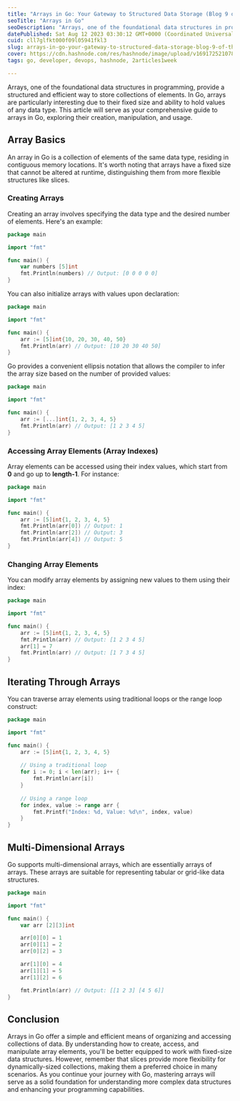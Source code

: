 ```yaml
---
title: "Arrays in Go: Your Gateway to Structured Data Storage (Blog 9 of the Go Series)"
seoTitle: "Arrays in Go"
seoDescription: "Arrays, one of the foundational data structures in programming, provide a structured and efficient way to store collections of elements."
datePublished: Sat Aug 12 2023 03:30:12 GMT+0000 (Coordinated Universal Time)
cuid: cll7glfkt000f09l05941fkl3
slug: arrays-in-go-your-gateway-to-structured-data-storage-blog-9-of-the-go-series
cover: https://cdn.hashnode.com/res/hashnode/image/upload/v1691725210781/4c610a02-ba0e-4c03-bbef-4946633a6cb0.png
tags: go, developer, devops, hashnode, 2articles1week

---
```


Arrays, one of the foundational data structures in programming, provide a structured and efficient way to store collections of elements. In Go, arrays are particularly interesting due to their fixed size and ability to hold values of any data type. This article will serve as your comprehensive guide to arrays in Go, exploring their creation, manipulation, and usage.

## Array Basics

An array in Go is a collection of elements of the same data type, residing in contiguous memory locations. It's worth noting that arrays have a fixed size that cannot be altered at runtime, distinguishing them from more flexible structures like slices.

### Creating Arrays

Creating an array involves specifying the data type and the desired number of elements. Here's an example:

```go
package main

import "fmt"

func main() {
    var numbers [5]int
    fmt.Println(numbers) // Output: [0 0 0 0 0]
}
```

You can also initialize arrays with values upon declaration:

```go
package main

import "fmt"

func main() {
    arr := [5]int{10, 20, 30, 40, 50}
    fmt.Println(arr) // Output: [10 20 30 40 50]
}
```

Go provides a convenient ellipsis notation that allows the compiler to infer the array size based on the number of provided values:

```go
package main

import "fmt"

func main() {
    arr := [...]int{1, 2, 3, 4, 5}
    fmt.Println(arr) // Output: [1 2 3 4 5]
}
```

### Accessing Array Elements (Array Indexes)

Array elements can be accessed using their index values, which start from **0** and go up to **length-1**. For instance:

```go
package main

import "fmt"

func main() {
    arr := [5]int{1, 2, 3, 4, 5}
    fmt.Println(arr[0]) // Output: 1
    fmt.Println(arr[2]) // Output: 3
    fmt.Println(arr[4]) // Output: 5
}
```

### Changing Array Elements

You can modify array elements by assigning new values to them using their index:

```go
package main

import "fmt"

func main() {
    arr := [5]int{1, 2, 3, 4, 5}
    fmt.Println(arr) // Output: [1 2 3 4 5]
    arr[1] = 7
    fmt.Println(arr) // Output: [1 7 3 4 5]
}
```

## Iterating Through Arrays

You can traverse array elements using traditional loops or the range loop construct:

```go
package main

import "fmt"

func main() {
    arr := [5]int{1, 2, 3, 4, 5}
    
    // Using a traditional loop
    for i := 0; i < len(arr); i++ {
        fmt.Println(arr[i])
    }
    
    // Using a range loop
    for index, value := range arr {
        fmt.Printf("Index: %d, Value: %d\n", index, value)
    }
}
```

## Multi-Dimensional Arrays

Go supports multi-dimensional arrays, which are essentially arrays of arrays. These arrays are suitable for representing tabular or grid-like data structures.

```go
package main

import "fmt"

func main() {
    var arr [2][3]int

    arr[0][0] = 1
    arr[0][1] = 2
    arr[0][2] = 3

    arr[1][0] = 4
    arr[1][1] = 5
    arr[1][2] = 6

    fmt.Println(arr) // Output: [[1 2 3] [4 5 6]]
}
```

## Conclusion

Arrays in Go offer a simple and efficient means of organizing and accessing collections of data. By understanding how to create, access, and manipulate array elements, you'll be better equipped to work with fixed-size data structures. However, remember that slices provide more flexibility for dynamically-sized collections, making them a preferred choice in many scenarios. As you continue your journey with Go, mastering arrays will serve as a solid foundation for understanding more complex data structures and enhancing your programming capabilities.